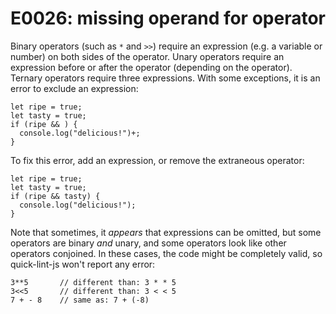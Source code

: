 # E0026: missing operand for operator

Binary operators (such as `*` and `>>`) require an expression (e.g. a variable
or number) on both sides of the operator. Unary operators require an expression
before or after the operator (depending on the operator). Ternary operators
require three expressions. With some exceptions, it is an error to exclude an
expression:

    let ripe = true;
    let tasty = true;
    if (ripe && ) {
      console.log("delicious!")+;
    }

To fix this error, add an expression, or remove the extraneous operator:

    let ripe = true;
    let tasty = true;
    if (ripe && tasty) {
      console.log("delicious!");
    }

Note that sometimes, it *appears* that expressions can be omitted, but some
operators are binary *and* unary, and some operators look like other operators
conjoined. In these cases, the code might be completely valid, so quick-lint-js
won't report any error:

    3**5       // different than: 3 * * 5
    3<<5       // different than: 3 < < 5
    7 + - 8    // same as: 7 + (-8)

